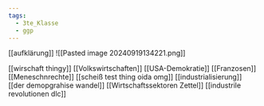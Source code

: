 ```yaml
---
tags:
  - 3te_Klasse
  - ggp
---
```

[[aufklärung]]
![[Pasted image 20240919134221.png]]

[[wirschaft thingy]]
[[Volkswirtschaften]]
[[USA-Demokratie]]
[[Franzosen]]
[[Meneschnrechte]]
[[scheiß test thing oida omg]]
[[industrialisierung]]
[[der demopgrahise wandel]]
[[Wirtschaftssektoren Zettel]]
[[industrile revolutionen dlc]]